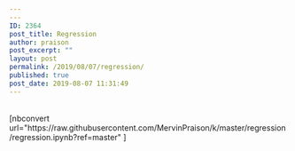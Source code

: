 ```yaml
---
---
ID: 2364
post_title: Regression
author: praison
post_excerpt: ""
layout: post
permalink: /2019/08/07/regression/
published: true
post_date: 2019-08-07 11:31:49
---
```

<!-- wp:shortcode --><br />[nbconvert url="https://raw.githubusercontent.com/MervinPraison/k/master/regression/regression.ipynb?ref=master" ]<br /><!-- /wp:shortcode -->
